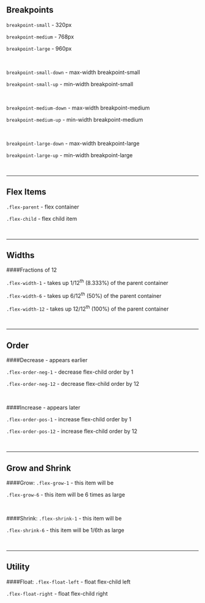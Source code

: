 Breakpoints
-----------
`breakpoint-small` - 320px

`breakpoint-medium` - 768px

`breakpoint-large` - 960px

<br>

`breakpoint-small-down` - max-width breakpoint-small

`breakpoint-small-up` - min-width breakpoint-small

<br>

`breakpoint-medium-down` - max-width breakpoint-medium

`breakpoint-medium-up` - min-width breakpoint-medium

<br>

`breakpoint-large-down` - max-width breakpoint-large

`breakpoint-large-up` - min-width breakpoint-large

<br>

___

Flex Items
-----------

`.flex-parent` - flex container 

`.flex-child` - flex child item

<br>

___

Widths
-----------
####Fractions of 12

`.flex-width-1` - takes up 1/12<sup>th</sup> (8.333%) of the parent container

`.flex-width-6` - takes up 6/12<sup>th</sup> (50%) of the parent container

`.flex-width-12` - takes up 12/12<sup>th</sup> (100%) of the parent container

<br>

___

Order
-----------

####Decrease - appears earlier

`.flex-order-neg-1` - decrease flex-child order by 1

`.flex-order-neg-12` - decrease flex-child order by 12

<br>

####Increase - appears later

`.flex-order-pos-1` - increase flex-child order by 1

`.flex-order-pos-12` - increase flex-child order by 12

<br>

___

Grow and Shrink
-----------

####Grow:
`.flex-grow-1` - this item will be 

`.flex-grow-6` - this item will be 6 times as large

<br>

####Shrink:
`.flex-shrink-1` - this item will be

`.flex-shrink-6` - this item will be 1/6th as large

<br>

___

Utility
-----------

####Float:
`.flex-float-left` - float flex-child left

`.flex-float-right` - float flex-child right

<br>
